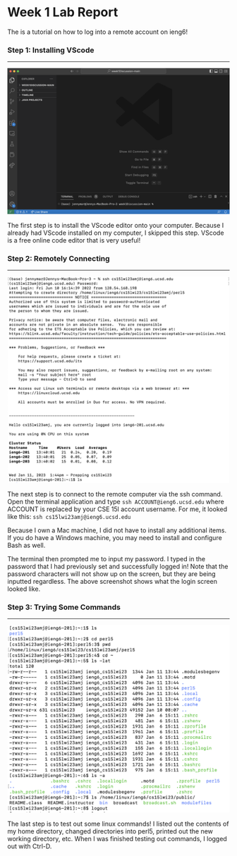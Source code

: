 # Week 1 Lab Report

The is a tutorial on how to log into a remote account on ieng6!

### Step 1: Installing VScode
---
![image](/vscodescreenshot.png)

The first step is to install the VScode editor onto your computer. Because I already had VScode installed
on my computer, I skipped this step. VScode is a free online code editor that is very useful!


### Step 2: Remotely Connecting
---
![image](/remotelogin.png)

The next step is to connect to the remote computer via the ssh command. Open the terminal application and type 
`ssh ACCOUNT@ieng6.ucsd.edu` where ACCOUNT is replaced by your CSE 15l account username. For me, it looked like 
this: `ssh cs15lwi23amj@ieng6.ucsd.edu`

Because I own a Mac machine, I did not have to install any additional items. If you do have a Windows 
machine, you may need to install and configure Bash as well.

The terminal then prompted me to input my password. I typed in the password that I had previously set and 
successfully logged in! Note that the password characters will not show up on the screen, but they are being 
inputted regardless. The above screenshot shows what the login screen looked like. 



### Step 3: Trying Some Commands
---
![image](/terminalcommands.png)

The last step is to test out some linux commands! I listed out the contents of my home directory, 
changed directories into perl5, printed out the new working directory, etc. When I was finished testing
out commands, I logged out with Ctrl-D. 


